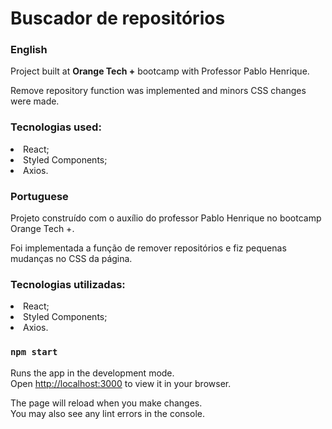 <h1>Buscador de repositórios</h1>
<h3>English</h3>
<p>Project built at <strong>Orange Tech +</strong> bootcamp with Professor Pablo Henrique.
<p>Remove repository function was implemented and minors CSS changes were made.
<h3>Tecnologias used:</h3>
<li>React;</li>
<li>Styled Components;</li>
<li>Axios.</li>

<h3>Portuguese</h3>
<p>Projeto construído com o auxílio do professor Pablo Henrique no bootcamp Orange Tech +.</p>
<p>Foi implementada a função de remover repositórios e fiz pequenas mudanças no CSS da página.</p>

<h3>Tecnologias utilizadas:</h3>
<li>React;</li>
<li>Styled Components;</li>
<li>Axios.</li>

### `npm start`

Runs the app in the development mode.\
Open [http://localhost:3000](http://localhost:3000) to view it in your browser.

The page will reload when you make changes.\
You may also see any lint errors in the console.


